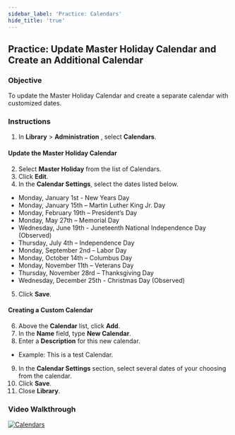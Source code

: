 ```yaml
---
sidebar_label: 'Practice: Calendars'
hide_title: 'true'
---
```


## Practice: Update Master Holiday Calendar and Create an Additional Calendar

### Objective

To update the Master Holiday Calendar and create a separate calendar with customized dates.

### Instructions

1.	In **Library** > **Administration** , select **Calendars**.

#### Update the Master Holiday Calendar

2.	Select **Master Holiday** from the list of Calendars.
3. Click **Edit**.
4.	In the **Calendar Settings**, select the dates listed below.

  * Monday, January 1st - New Years Day
  *	Monday, January 15th – Martin Luther King Jr. Day
  *	Monday, February 19th – President’s Day
  *	Monday, May 27th – Memorial Day
  * Wednesday, June 19th - Juneteenth National Independence Day (Observed)
  *	Thursday, July 4th – Independence Day
  *	Monday, September 2nd – Labor Day
  *	Monday, October 14th – Columbus Day
  *	Monday, November 11th – Veterans Day
  *	Thursday, November 28rd – Thanksgiving Day
  * Wednesday, December 25th - Christmas Day (Observed)

5. Click **Save**.

#### Creating a Custom Calendar

6.	Above the **Calendar** list, click **Add**.
7.	In the **Name** field, type **New Calendar**.
8.	Enter a **Description** for this new calendar.
  * Example: This is a test Calendar.
9.	In the **Calendar Settings** section, select several dates of your choosing from the calendar.
10.	Click **Save**.
11. Close **Library**.

### Video Walkthrough

[![Calendars](../static/img/calendars.png)](https://sma1980-my.sharepoint.com/:v:/g/personal/rweesner_smatechnologies_com/ESAVRf7AJJJFoDdYt0KMKDcByC8BH-4SfIHubZP19nG28w?e=3FFZfq&nav=eyJyZWZlcnJhbEluZm8iOnsicmVmZXJyYWxBcHAiOiJTdHJlYW1XZWJBcHAiLCJyZWZlcnJhbFZpZXciOiJTaGFyZURpYWxvZy1MaW5rIiwicmVmZXJyYWxBcHBQbGF0Zm9ybSI6IldlYiIsInJlZmVycmFsTW9kZSI6InZpZXcifX0%3D)